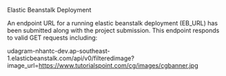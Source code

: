 Elastic Beanstalk Deployment

An endpoint URL for a running elastic beanstalk deployment (EB_URL) has been submitted along with the project submission. This endpoint responds to valid GET requests including:

udagram-nhantc-dev.ap-southeast-1.elasticbeanstalk.com/api/v0/filteredimage?image_url=https://www.tutorialspoint.com/cg/images/cgbanner.jpg



